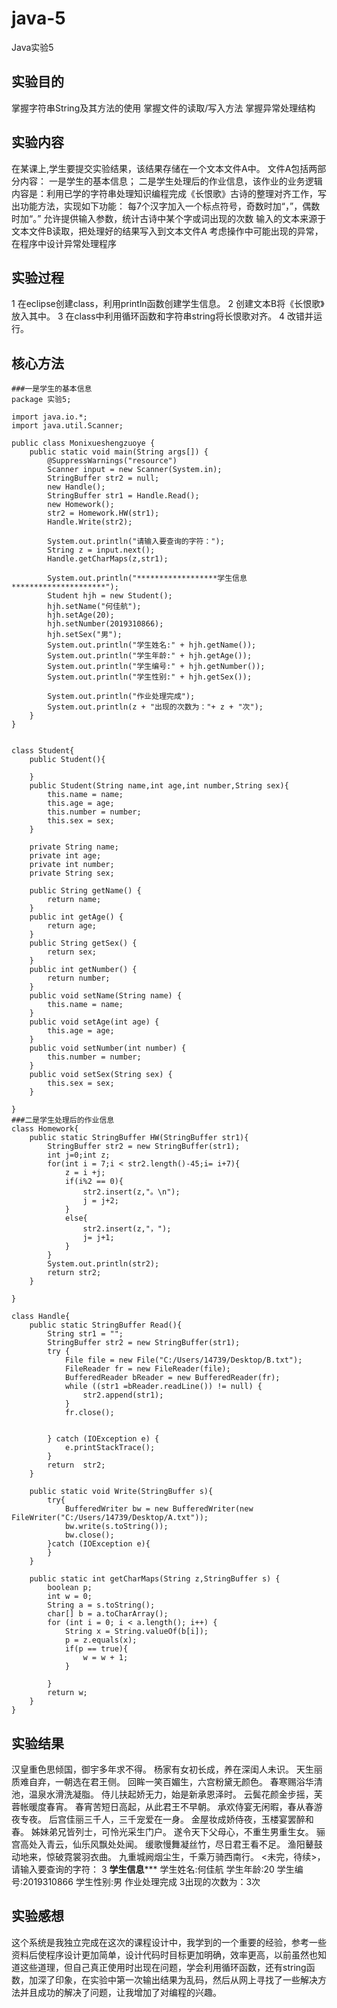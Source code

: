 # java-5
Java实验5
## 实验目的
掌握字符串String及其方法的使用
掌握文件的读取/写入方法
掌握异常处理结构
## 实验内容
在某课上,学生要提交实验结果，该结果存储在一个文本文件A中。
文件A包括两部分内容：
一是学生的基本信息；
二是学生处理后的作业信息，该作业的业务逻辑内容是：利用已学的字符串处理知识编程完成《长恨歌》古诗的整理对齐工作，写出功能方法，实现如下功能：
每7个汉字加入一个标点符号，奇数时加“，”，偶数时加“。”
允许提供输入参数，统计古诗中某个字或词出现的次数
输入的文本来源于文本文件B读取，把处理好的结果写入到文本文件A
考虑操作中可能出现的异常，在程序中设计异常处理程序


## 实验过程
1 在eclipse创建class，利用println函数创建学生信息。
2 创建文本B将《长恨歌》放入其中。
3 在class中利用循环函数和字符串string将长恨歌对齐。
4 改错并运行。
## 核心方法
```
###一是学生的基本信息
package 实验5;

import java.io.*;
import java.util.Scanner;

public class Monixueshengzuoye {
    public static void main(String args[]) {
        @SuppressWarnings("resource")
		Scanner input = new Scanner(System.in);
        StringBuffer str2 = null;
        new Handle();
        StringBuffer str1 = Handle.Read();
        new Homework();
        str2 = Homework.HW(str1);
        Handle.Write(str2);

        System.out.println("请输入要查询的字符：");
        String z = input.next();
        Handle.getCharMaps(z,str1);

        System.out.println("******************学生信息*********************");
        Student hjh = new Student();
        hjh.setName("何佳航");
        hjh.setAge(20);
        hjh.setNumber(2019310866);
        hjh.setSex("男");
        System.out.println("学生姓名:" + hjh.getName());
        System.out.println("学生年龄:" + hjh.getAge());
        System.out.println("学生编号:" + hjh.getNumber());
        System.out.println("学生性别:" + hjh.getSex());

        System.out.println("作业处理完成");
        System.out.println(z + "出现的次数为："+ z + "次");
    }
}


class Student{
    public Student(){

    }
    public Student(String name,int age,int number,String sex){
        this.name = name;
        this.age = age;
        this.number = number;
        this.sex = sex;
    }

    private String name;
    private int age;
    private int number;
    private String sex;

    public String getName() {
        return name;
    }
    public int getAge() {
        return age;
    }
    public String getSex() {
        return sex;
    }
    public int getNumber() {
        return number;
    }
    public void setName(String name) {
        this.name = name;
    }
    public void setAge(int age) {
        this.age = age;
    }
    public void setNumber(int number) {
        this.number = number;
    }
    public void setSex(String sex) {
        this.sex = sex;
    }

}
###二是学生处理后的作业信息
class Homework{
    public static StringBuffer HW(StringBuffer str1){
        StringBuffer str2 = new StringBuffer(str1);
        int j=0;int z;
        for(int i = 7;i < str2.length()-45;i= i+7){
            z = i +j;
            if(i%2 == 0){
                str2.insert(z,"。\n");
                j = j+2;
            }
            else{
                str2.insert(z,"，");
                j= j+1;
            }
        }
        System.out.println(str2);
        return str2;
    }

}

class Handle{
    public static StringBuffer Read(){
        String str1 = "";
        StringBuffer str2 = new StringBuffer(str1);
        try {
            File file = new File("C:/Users/14739/Desktop/B.txt");
            FileReader fr = new FileReader(file);
            BufferedReader bReader = new BufferedReader(fr);
            while ((str1 =bReader.readLine()) != null) {
                str2.append(str1);
            }
            fr.close();


        } catch (IOException e) {
            e.printStackTrace();
        }
        return  str2;
    }

    public static void Write(StringBuffer s){
        try{
            BufferedWriter bw = new BufferedWriter(new FileWriter("‪C:/Users/14739/Desktop/A.txt"));
            bw.write(s.toString());
            bw.close();
        }catch (IOException e){
        }
    }

    public static int getCharMaps(String z,StringBuffer s) {
        boolean p;
        int w = 0;
        String a = s.toString();
        char[] b = a.toCharArray();
        for (int i = 0; i < a.length(); i++) {
            String x = String.valueOf(b[i]);
            p = z.equals(x);
            if(p == true){
                w = w + 1;
            }

        }
        return w;
    }
}

 ```
 ## 实验结果
汉皇重色思倾国，御宇多年求不得。
杨家有女初长成，养在深闺人未识。
天生丽质难自弃，一朝选在君王侧。
回眸一笑百媚生，六宫粉黛无颜色。
春寒赐浴华清池，温泉水滑洗凝脂。
侍儿扶起娇无力，始是新承恩泽时。
云鬓花颜金步摇，芙蓉帐暖度春宵。
春宵苦短日高起，从此君王不早朝。
承欢侍宴无闲暇，春从春游夜专夜。
后宫佳丽三千人，三千宠爱在一身。
金屋妆成娇侍夜，玉楼宴罢醉和春。
姊妹弟兄皆列士，可怜光采生门户。
遂令天下父母心，不重生男重生女。
骊宫高处入青云，仙乐风飘处处闻。
缓歌慢舞凝丝竹，尽日君王看不足。
渔阳鼙鼓动地来，惊破霓裳羽衣曲。
九重城阙烟尘生，千乘万骑西南行。
<未完，待续>，
请输入要查询的字符：
3
******************学生信息*********************
学生姓名:何佳航
学生年龄:20
学生编号:2019310866
学生性别:男
作业处理完成
3出现的次数为：3次
## 实验感想
这个系统是我独立完成在这次的课程设计中，我学到的一个重要的经验，参考一些资料后使程序设计更加简单，设计代码时目标更加明确，效率更高，以前虽然也知道这些道理，但自己真正使用时出现在问题，学会利用循环函数，还有string函数，加深了印象，在实验中第一次输出结果为乱码，然后从网上寻找了一些解决方法并且成功的解决了问题，让我增加了对编程的兴趣。
